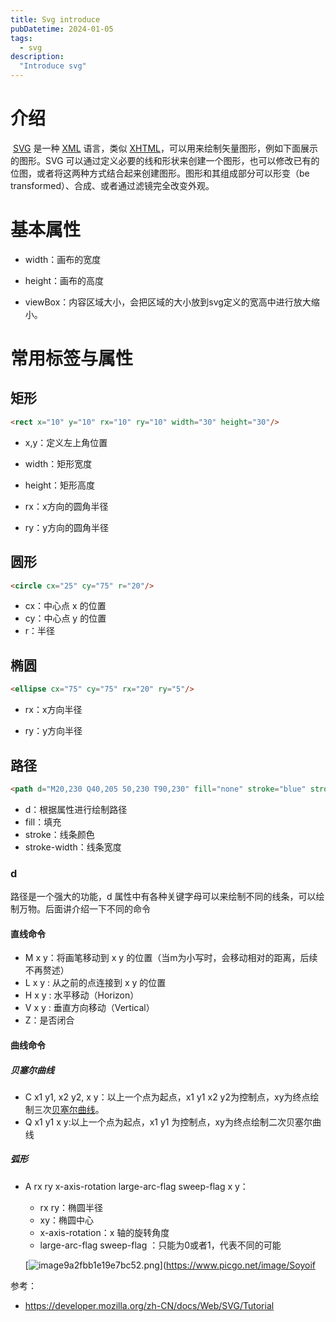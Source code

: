 ```yaml
---
title: Svg introduce
pubDatetime: 2024-01-05
tags:
  - svg
description:
  "Introduce svg"
---
```




# 介绍

​	[SVG](https://developer.mozilla.org/zh-CN/docs/Web/SVG) 是一种 [XML](https://developer.mozilla.org/zh-CN/docs/Web/XML) 语言，类似 [XHTML](https://developer.mozilla.org/zh-CN/docs/Glossary/XHTML)，可以用来绘制矢量图形，例如下面展示的图形。SVG 可以通过定义必要的线和形状来创建一个图形，也可以修改已有的位图，或者将这两种方式结合起来创建图形。图形和其组成部分可以形变（be transformed）、合成、或者通过滤镜完全改变外观。

# 基本属性

- width：画布的宽度

- height：画布的高度
- viewBox：内容区域大小，会把区域的大小放到svg定义的宽高中进行放大缩小。



# 常用标签与属性

## 矩形

```html
<rect x="10" y="10" rx="10" ry="10" width="30" height="30"/>
```

- x,y：定义左上角位置

- width：矩形宽度

- height：矩形高度

- rx：x方向的圆角半径

- ry：y方向的圆角半径

## 圆形

```html
<circle cx="25" cy="75" r="20"/>
```

- cx：中心点 x 的位置
- cy：中心点 y 的位置
- r：半径
## 椭圆

```html
<ellipse cx="75" cy="75" rx="20" ry="5"/>
```

- rx：x方向半径

- ry：y方向半径

## 路径

```html
<path d="M20,230 Q40,205 50,230 T90,230" fill="none" stroke="blue" stroke-width="5"/>
```

- d：根据属性进行绘制路径
- fill：填充
- stroke：线条颜色
- stroke-width：线条宽度

### d

路径是一个强大的功能，d 属性中有各种关键字母可以来绘制不同的线条，可以绘制万物。后面讲介绍一下不同的命令

#### 直线命令

- M x y：将画笔移动到 x y 的位置（当m为小写时，会移动相对的距离，后续不再赘述）
- L x y : 从之前的点连接到 x y 的位置
- H x y : 水平移动（Horizon）
- V x y : 垂直方向移动（Vertical）
- Z：是否闭合

#### 曲线命令

##### 贝塞尔曲线

- C x1 y1, x2 y2, x y：以上一个点为起点，x1 y1 x2 y2为控制点，xy为终点绘制三次[贝塞尔曲线](https://zh.wikipedia.org/wiki/%E8%B2%9D%E8%8C%B2%E6%9B%B2%E7%B7%9A)。
- Q x1 y1 x y:以上一个点为起点，x1 y1 为控制点，xy为终点绘制二次贝塞尔曲线

##### 弧形

- A rx ry x-axis-rotation large-arc-flag sweep-flag x y：

  - rx ry：椭圆半径
  - xy：椭圆中心
  - x-axis-rotation：x 轴的旋转角度
  - large-arc-flag sweep-flag ：只能为0或者1，代表不同的可能

  [![image9a2fbb1e19e7bc52.png](https://img.picgo.net/2024/01/17/image9a2fbb1e19e7bc52.png)](https://www.picgo.net/image/Soyoif



参考：

- https://developer.mozilla.org/zh-CN/docs/Web/SVG/Tutorial
